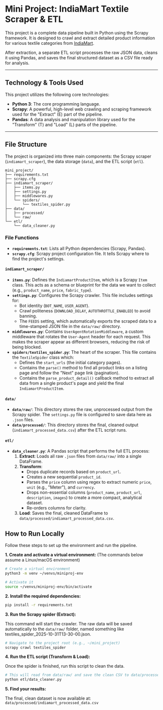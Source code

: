 # Mini Project: IndiaMart Textile Scraper & ETL

This project is a complete data pipeline built in Python using the Scrapy framework. It is designed to crawl and extract detailed product information for various textile categories from [IndiaMart](https://dir.indiamart.com/).

After extraction, a separate ETL script processes the raw JSON data, cleans it using Pandas, and saves the final structured dataset as a CSV file ready for analysis.

---

## Technology & Tools Used

This project utilizes the following core technologies:
* **Python 3**: The core programming language.
* **Scrapy**: A powerful, high-level web crawling and scraping framework used for the "Extract" (E) part of the pipeline.
* **Pandas**: A data analysis and manipulation library used for the "Transform" (T) and "Load" (L) parts of the pipeline.

---

## File Structure

The project is organized into three main components: the Scrapy scraper (`indiamart_scraper`), the data storage (`data`), and the ETL script (`etl`).

```text
mini_project/
├── requirements.txt
├── scrapy.cfg
├── indiamart_scraper/
│   ├── items.py
│   ├── settings.py
│   ├── middlewares.py
│   └── spiders/
│       └── textiles_spider.py
├── data/
│   ├── processed/
│   └── raw/
└── etl/
    └── data_cleaner.py
```

### File Functions

* **`requirements.txt`**: Lists all Python dependencies (Scrapy, Pandas).
* **`scrapy.cfg`**: Scrapy project configuration file. It tells Scrapy where to find the project's settings.

#### `indiamart_scraper/`
* **`items.py`**: Defines the `IndiamartProductItem`, which is a Scrapy `Item` class. This acts as a schema or blueprint for the data we want to collect (e.g., `product_name`, `price`, `fabric_type`).
* **`settings.py`**: Configures the Scrapy crawler. This file includes settings for:
    * Bot identity (`BOT_NAME`, `USER_AGENT`).
    * Crawl politeness (`DOWNLOAD_DELAY`, `AUTOTHROTTLE_ENABLED`) to avoid banning.
    * The `FEEDS` setting, which automatically exports the scraped data to a time-stamped JSON file in the `data/raw/` directory.
* **`middlewares.py`**: Contains `UserAgentRotationMiddleware`, a custom middleware that rotates the `User-Agent` header for each request. This makes the scraper appear as different browsers, reducing the risk of being blocked.
* **`spiders/textiles_spider.py`**: The heart of the scraper. This file contains the `TextileSpider` class which:
    * Defines the `start_urls` (the initial category pages).
    * Contains the `parse()` method to find all product links on a listing page and follow the "Next" page link (pagination).
    * Contains the `parse_product_detail()` callback method to extract all data from a single product's page and yield the final `IndiamartProductItem`.

#### `data/`
* **`data/raw/`**: This directory stores the raw, unprocessed output from the Scrapy spider. The `settings.py` file is configured to save data here as `.json` files.
* **`data/processed/`**: This directory stores the final, cleaned output (`indiamart_processed_data.csv`) after the ETL script runs.

#### `etl/`
* **`data_cleaner.py`**: A Pandas script that performs the full ETL process:
    1.  **Extract**: Loads all raw `.json` files from `data/raw/` into a single DataFrame.
    2.  **Transform**:
        * Drops duplicate records based on `product_url`.
        * Creates a new sequential `product_id`.
        * Parses the `price` column using regex to extract numeric `price`, `unit` (e.g., "Meter"), and `currency`.
        * Drops non-essential columns (`product_name`, `product_url`, `description`, `images`) to create a more compact, analytical dataset.
        * Re-orders columns for clarity.
    3.  **Load**: Saves the final, cleaned DataFrame to `data/processed/indiamart_processed_data.csv`.

## How to Run Locally

Follow these steps to set up the environment and run the pipeline.

**1. Create and activate a virtual environment:** (The commands below assume a Linux/macOS environment)

```bash
# Create a virtual environment
python3 -m venv ~/venvs/miniproj-env

# Activate it
source ~/venvs/miniproj-env/bin/activate
```

**2. Install the required dependencies:**

```bash
pip install -r requirements.txt
```

**3. Run the Scrapy spider (Extract):**

This command will start the crawler. The raw data will be saved automatically to the `data/raw/` folder, named something like textiles_spider_2025-10-31T13-30-00.json.

```bash
# Navigate to the project root (e.g., ~/mini_project)
scrapy crawl textiles_spider
```

**4. Run the ETL script (Transform & Load):**

Once the spider is finished, run this script to clean the data.

```bash
# This will read from data/raw/ and save the clean CSV to data/processed/
python etl/data_cleaner.py
```

**5. Find your results:**

The final, clean dataset is now available at: `data/processed/indiamart_processed_data.csv`

